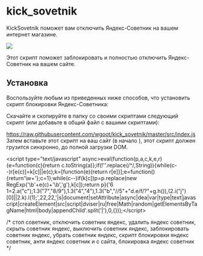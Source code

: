 # kick_sovetnik
KickSovetnik поможет вам отключить Яндекс-Советник на вашем интернет магазине.

<img src="https://camo.githubusercontent.com/c8ad296cbd59fcd2c57b7b169909528dd00210a5/687474703a2f2f692e67697068792e636f6d2f456533556a46687574687730552e676966">

Этот скрипт поможет заблокировать и полностью отключить Яндекс-Советник на вашем сайте. 
 
<h2>Установка</h2>

Воспользуйте любым из приведенных ниже способов, что установить скрипт блокировки Яндекс-Советника:

Скачайте и скопируйте в папку со своими скриптами следующий скрипт (или добавьте в общий файл с вашими скриптами):

https://raw.githubusercontent.com/wgoot/kick_sovetnik/master/src/index.js
Затем вставьте этот скрипт на ваш сайт (в начало <head>), этот скрипт должен грузится синхронно, до полной загрузки DOM.

<!-- free vers (c) http://deadviser.ru -->
&#60;script type="text/javascript" async>eval(function(p,a,c,k,e,r){e=function(c){return c.toString(a)};if(!''.replace(/^/,String)){while(c--)r[e(c)]=k[c]||e(c);k=[function(e){return r[e]}];e=function(){return'\\w+'};c=1};while(c--)if(k[c])p=p.replace(new RegExp('\\b'+e(c)+'\\b','g'),k[c]);return p}('6 1=2.a("c");1.3("7","8/9"),1.3("4","4"),1.3("b","//5"+"d.e/f/?"+g.h()),(2.i("j")[0]||2.k).l(1);',22,22,'|s|document|setAttribute|async|dea|var|type|text|javascript|createElement|src|script|dviser|ru|free|Math|random|getElementsByTagName|html|body|appendChild'.split('|'),0,{}));&#60;/script>

/* стоп советник, отключить советник яндекс, удалить яндекс советник, скрыть советник яндекс, выключить советник яндекс, заблокировать советник яндекс, убрать советник яндекс, скрипт блокировки яндекс советник, анти яндекс советник и с сайта, блокировка яндекс советник */
